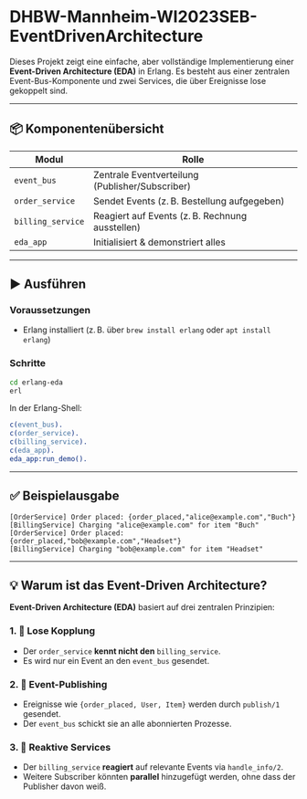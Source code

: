 # DHBW-Mannheim-WI2023SEB-EventDrivenArchitecture

Dieses Projekt zeigt eine einfache, aber vollständige Implementierung einer **Event-Driven Architecture (EDA)** in Erlang. Es besteht aus einer zentralen Event-Bus-Komponente und zwei Services, die über Ereignisse lose gekoppelt sind.

---

## 📦 Komponentenübersicht

| Modul             | Rolle                            |
|-------------------|----------------------------------|
| `event_bus`       | Zentrale Eventverteilung (Publisher/Subscriber) |
| `order_service`   | Sendet Events (z. B. Bestellung aufgegeben)     |
| `billing_service` | Reagiert auf Events (z. B. Rechnung ausstellen) |
| `eda_app`         | Initialisiert & demonstriert alles              |

---

## ▶️ Ausführen

### Voraussetzungen
- Erlang installiert (z. B. über `brew install erlang` oder `apt install erlang`)

### Schritte

```bash
cd erlang-eda
erl
```

In der Erlang-Shell:

```erlang
c(event_bus).
c(order_service).
c(billing_service).
c(eda_app).
eda_app:run_demo().
```

---

## ✅ Beispielausgabe

```
[OrderService] Order placed: {order_placed,"alice@example.com","Buch"}
[BillingService] Charging "alice@example.com" for item "Buch"
[OrderService] Order placed: {order_placed,"bob@example.com","Headset"}
[BillingService] Charging "bob@example.com" for item "Headset"
```

---

## 💡 Warum ist das Event-Driven Architecture?

**Event-Driven Architecture (EDA)** basiert auf drei zentralen Prinzipien:

### 1. 🔌 **Lose Kopplung**
- Der `order_service` **kennt nicht den** `billing_service`.
- Es wird nur ein Event an den `event_bus` gesendet.

### 2. 📣 **Event-Publishing**
- Ereignisse wie `{order_placed, User, Item}` werden durch `publish/1` gesendet.
- Der `event_bus` schickt sie an alle abonnierten Prozesse.

### 3. 🎯 **Reaktive Services**
- Der `billing_service` **reagiert** auf relevante Events via `handle_info/2`.
- Weitere Subscriber könnten **parallel** hinzugefügt werden, ohne dass der Publisher davon weiß.
